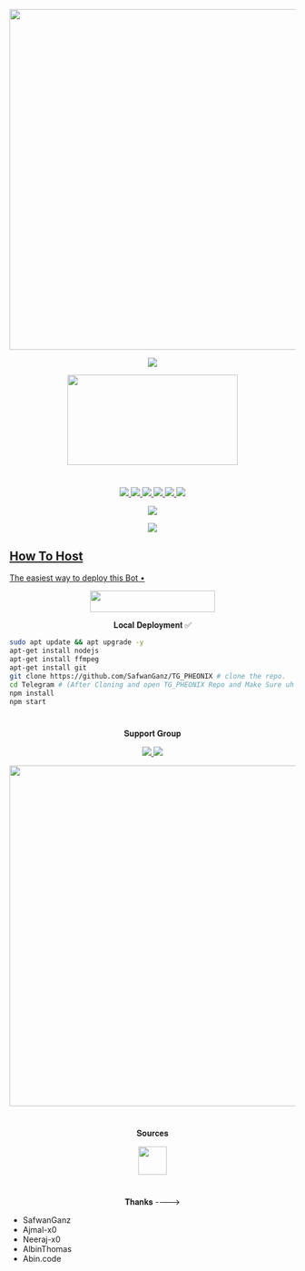 <p align="center"><a href="https://github.com/SafwanGanz/TG_PHEONIX"><img src="https://img.shields.io/badge/TG PHEONIX-yellow?&style=flat-square?&logo=github" width=600px></a></p>
<p align="center"><a href="https://github.com/SafwanGanz/TG_PHEONIX"><img src="https://i.top4top.io/p_2683ibqq91.png"></a></p>
<p align="center"><img src="https://e.top4top.io/p_2684goild1.png" width="300px" height="159">

#

<p align="center">
<a href="https://github.com/SafwanGanz/TG_PHEONIX/network/members"><img src="https://img.shields.io/github/forks/SafwanGanz/TG_PHEONIX?style=social" />
<img src="https://img.shields.io/github/stars/SafwanGanz/TG_PHEONIX?style=social" />
<img src="https://img.shields.io/github/watchers/SafwanGanz/TG_PHEONIX?style=social" />
<a href="https://github.com/SafwanGanz/TG_PHEONIX"><img src="https://img.shields.io/github/repo-size/SafwanGanz/TG_PHEONIX?style=social&logo=github" />
<a href="https://perso.crans.org/besson/LICENSE.html"><img src="https://img.shields.io/badge/License-GPLv3-blue.svg?style=social&logo=github" />
<a href="https://app.codacy.com/manual/SafwanGanz/TG_PHEONIX/dashboard"><img src="https://img.shields.io/codacy/grade/d1726ee34f964a9a9b1ac509c6d90729?color=gold&logo=github&style=social" />
</p>

<p align="center"><img src="https://github-readme-stats.vercel.app/api/pin/?username=SafwanGanz&repo=TG_PHEONIX&theme=dark" /></a></p>
<p align="center"><a href="https://github.com/SafwanGanz/TG_PHEONIX/"><img src="https://badges.frapsoft.com/os/v2/open-source.svg?style=social" />
</p>

## How To Host
The easiest way to deploy this Bot
•
<p align="center"><a href="https://zaid.vercel.app/"> <img src="https://img.shields.io/badge/Deploy%20To%20Heroku-black?style=for-the-badge&logo=heroku" width="220" height="38.45"/></a></p>


<p align="center">𝐋𝐨𝐜𝐚𝐥 𝐃𝐞𝐩𝐥𝐨𝐲𝐦𝐞𝐧𝐭 ✅</p>

```sh
sudo apt update && apt upgrade -y
apt-get install nodejs
apt-get install ffmpeg
apt-get install git
git clone https://github.com/SafwanGanz/TG_PHEONIX # clone the repo.
cd Telegram # (After Cloning and open TG_PHEONIX Repo and Make Sure uh have Filled Your Vars in config.json)
npm install
npm start
```

#

<p align="center">𝐒𝐮𝐩𝐩𝐨𝐫𝐭 𝐆𝐫𝐨𝐮𝐩</p>

<p align="center">
    <a href="https://t.me/+g25aBL3ZvJpiNWRl"> <img src="https://img.shields.io/badge/Join-Our-green" /> <img src="https://img.shields.io/badge/Support-Group-critical" /> </a>
</p>
<a href="https://t.me/+g25aBL3ZvJpiNWRl"><img src="https://img.shields.io/badge/Telegram-𝐔𝐩𝐝𝐚𝐭𝐞%20'𝐬%20𝐂𝐡𝐚𝐧𝐧𝐞𝐥%20-gold?&style=flat-square?&logo=telegram" width=600px></a></p>


#

<p align="center">𝐒𝐨𝐮𝐫𝐜𝐞𝐬</p>

<p align="center">
    <img src="https://e.top4top.io/p_2684goild1.png" width=50px/> 
</p>

#
<p align="center"> 𝐓𝐡𝐚𝐧𝐤𝐬 ----> </p>

- SafwanGanz
- Ajmal-x0
- Neeraj-x0
- AlbinThomas
- Abin.code
